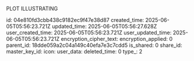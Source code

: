 PLOT ILLUSTRATING

id: 04e810fd3cbb438c9182ec9f47e38d87
created_time: 2025-06-05T05:56:23.721Z
updated_time: 2025-06-05T05:56:27.628Z
user_created_time: 2025-06-05T05:56:23.721Z
user_updated_time: 2025-06-05T05:56:23.721Z
encryption_cipher_text: 
encryption_applied: 0
parent_id: 18dde059a2c04a149c40efa7e3c7cdd5
is_shared: 0
share_id: 
master_key_id: 
icon: 
user_data: 
deleted_time: 0
type_: 2